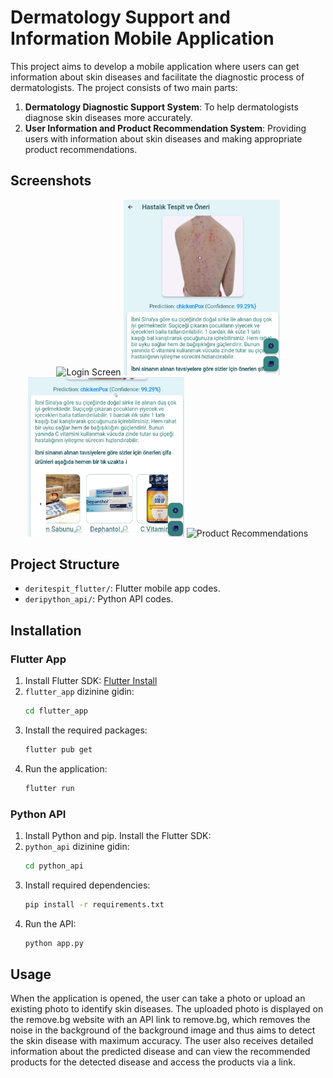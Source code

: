 # Dermatology Support and Information Mobile Application

This project aims to develop a mobile application where users can get information about skin diseases and facilitate the diagnostic process of dermatologists. The project consists of two main parts:

1. **Dermatology Diagnostic Support System**: To help dermatologists diagnose skin diseases more accurately.
2. **User Information and Product Recommendation System**: Providing users with information about skin diseases and making appropriate product recommendations.

## Screenshots

<p align="center">
  <img src="screenshots/app5.jpg" width="250" alt="Login Screen">
  <img src="screenshots/app2.jpg" width="250" alt="Disease Detection Screen">
  <img src="screenshots/app3.jpg" width="250" alt="Disease Prediction">
  <img src="screenshots/app4.jpg" width="250" alt="Product Recommendations">
</p>

## Project Structure

- `deritespit_flutter/`: Flutter mobile app codes.
- `deripython_api/`: Python API codes.


## Installation

### Flutter App

1. Install Flutter SDK: [Flutter Install](https://flutter.dev/docs/get-started/install)
2. `flutter_app` dizinine gidin:
    ```sh
    cd flutter_app
    ```                           
3. Install the required packages:
    ```sh
    flutter pub get
    ```
4. Run the application:
    ```sh
    flutter run
    ```

### Python API

1. Install Python and pip. Install the Flutter SDK:
2. `python_api` dizinine gidin:
    ```sh
    cd python_api
    ```
3. Install required dependencies:
    ```sh
    pip install -r requirements.txt
    ```
4. Run the API:
    ```sh
    python app.py
    ```

## Usage

When the application is opened, the user can take a photo or upload an existing photo to identify skin diseases. The uploaded photo is displayed on the remove.bg website with an API link to remove.bg, which removes the noise in the background of the background image and thus aims to detect the skin disease with maximum accuracy. The user also receives detailed information about the predicted disease and can view the recommended products for the detected disease and access the products via a link.
